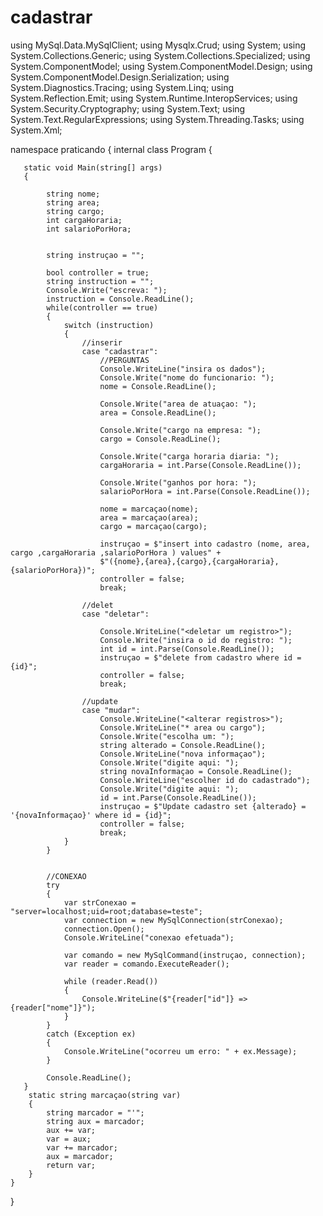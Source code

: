 # cadastrar
using MySql.Data.MySqlClient;
using Mysqlx.Crud;
using System; 
using System.Collections.Generic;
using System.Collections.Specialized;
using System.ComponentModel;
using System.ComponentModel.Design;
using System.ComponentModel.Design.Serialization;
using System.Diagnostics.Tracing;
using System.Linq;
using System.Reflection.Emit;
using System.Runtime.InteropServices;
using System.Security.Cryptography;
using System.Text;
using System.Text.RegularExpressions;
using System.Threading.Tasks;
using System.Xml;

namespace praticando
{
    internal class Program
    {
       
       static void Main(string[] args)
       {
            
            string nome;
            string area;
            string cargo;
            int cargaHoraria;
            int salarioPorHora;
            
           
            string instruçao = "";

            bool controller = true; 
            string instruction = "";
            Console.Write("escreva: ");
            instruction = Console.ReadLine();
            while(controller == true)
            {
                switch (instruction)
                {
                    //inserir
                    case "cadastrar":
                        //PERGUNTAS
                        Console.WriteLine("insira os dados");
                        Console.Write("nome do funcionario: ");
                        nome = Console.ReadLine();

                        Console.Write("area de atuaçao: ");
                        area = Console.ReadLine();

                        Console.Write("cargo na empresa: ");
                        cargo = Console.ReadLine();

                        Console.Write("carga horaria diaria: ");
                        cargaHoraria = int.Parse(Console.ReadLine());

                        Console.Write("ganhos por hora: ");
                        salarioPorHora = int.Parse(Console.ReadLine());

                        nome = marcaçao(nome);
                        area = marcaçao(area);
                        cargo = marcaçao(cargo);

                        instruçao = $"insert into cadastro (nome, area, cargo ,cargaHoraria ,salarioPorHora ) values" +
                        $"({nome},{area},{cargo},{cargaHoraria},{salarioPorHora})";
                        controller = false;
                        break;

                    //delet
                    case "deletar":
                        
                        Console.WriteLine("<deletar um registro>");
                        Console.Write("insira o id do registro: ");
                        int id = int.Parse(Console.ReadLine());
                        instruçao = $"delete from cadastro where id = {id}";
                        controller = false;
                        break;

                    //update
                    case "mudar":
                        Console.WriteLine("<alterar registros>");
                        Console.WriteLine("* area ou cargo");
                        Console.Write("escolha um: ");
                        string alterado = Console.ReadLine();
                        Console.WriteLine("nova informaçao");
                        Console.Write("digite aqui: ");
                        string novaInformaçao = Console.ReadLine();
                        Console.WriteLine("escolher id do cadastrado");
                        Console.Write("digite aqui: ");
                        id = int.Parse(Console.ReadLine());
                        instruçao = $"Update cadastro set {alterado} = '{novaInformaçao}' where id = {id}";
                        controller = false;
                        break;
                }
            }
          
            
            //CONEXAO
            try
            {
                var strConexao = "server=localhost;uid=root;database=teste";
                var connection = new MySqlConnection(strConexao);
                connection.Open();
                Console.WriteLine("conexao efetuada");

                var comando = new MySqlCommand(instruçao, connection);
                var reader = comando.ExecuteReader();

                while (reader.Read())
                {
                    Console.WriteLine($"{reader["id"]} => {reader["nome"]}");
                }
            }
            catch (Exception ex)
            {
                Console.WriteLine("ocorreu um erro: " + ex.Message);
            }

            Console.ReadLine();
       }  
        static string marcaçao(string var)
        {
            string marcador = "'";
            string aux = marcador;
            aux += var;
            var = aux;
            var += marcador;
            aux = marcador;
            return var;
        }
    }
}
